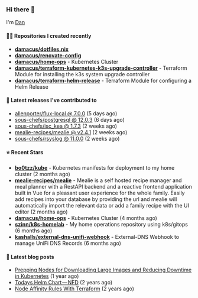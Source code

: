 

### Hi there 👋

I'm [Dan](https://medium.com/@dan.m.webb)

#### 👨‍💻 Repositories I created recently
- **[damacus/dotfiles.nix](https://github.com/damacus/dotfiles.nix)**
- **[damacus/renovate-config](https://github.com/damacus/renovate-config)**
- **[damacus/home-ops](https://github.com/damacus/home-ops)** - Kubernetes Cluster
- **[damacus/terraform-kubernetes-k3s-upgrade-controller](https://github.com/damacus/terraform-kubernetes-k3s-upgrade-controller)** - Terraform Module for installing the k3s system upgrade controller
- **[damacus/terraform-helm-release](https://github.com/damacus/terraform-helm-release)** - Terraform Module for configuring a Helm Release

#### 🚀 Latest releases I've contributed to


- [allenporter/flux-local @ 7.0.0](https://github.com/allenporter/flux-local/releases/tag/7.0.0) (5 days ago)
- [sous-chefs/postgresql @ 12.0.3](https://github.com/sous-chefs/postgresql/releases/tag/12.0.3) (6 days ago)
- [sous-chefs/isc_kea @ 1.7.3](https://github.com/sous-chefs/isc_kea/releases/tag/1.7.3) (2 weeks ago)
- [mealie-recipes/mealie @ v2.4.1](https://github.com/mealie-recipes/mealie/releases/tag/v2.4.1) (2 weeks ago)
- [sous-chefs/rsyslog @ 11.0.0](https://github.com/sous-chefs/rsyslog/releases/tag/11.0.0) (2 weeks ago)

#### ⭐ Recent Stars


- **[bo0tzz/kube](https://github.com/bo0tzz/kube)** - Kubernetes manifests for deployment to my home cluster (2 months ago)
- **[mealie-recipes/mealie](https://github.com/mealie-recipes/mealie)** - Mealie is a self hosted recipe manager and meal planner with a RestAPI backend and a reactive frontend application built in Vue for a pleasant user experience for the whole family. Easily add recipes into your database by providing the url and mealie will automatically import the relevant data or add a family recipe with the UI editor (2 months ago)
- **[damacus/home-ops](https://github.com/damacus/home-ops)** - Kubernetes Cluster (4 months ago)
- **[szinn/k8s-homelab](https://github.com/szinn/k8s-homelab)** - My home operations repository using k8s/gitops (6 months ago)
- **[kashalls/external-dns-unifi-webhook](https://github.com/kashalls/external-dns-unifi-webhook)** - External-DNS Webhook to manage UniFi DNS Records (6 months ago)

#### 📄 Latest blog posts
- [Prepping Nodes for Downloading Large Images and Reducing Downtime in Kubernetes](https://medium.com/@dan.m.webb/prepping-nodes-for-downloading-large-images-and-reducing-downtime-in-kubernetes-551ead53f0?source=rss-bbba9c670f6e------2) (1 year ago)
- [Todays Helm Chart — NFD](https://medium.com/@dan.m.webb/todays-helm-chart-nfd-efe64f156edd?source=rss-bbba9c670f6e------2) (2 years ago)
- [Node Affinity Rules With Terraform](https://awstip.com/node-affinity-rules-with-terraform-a0766e0bb1da?source=rss-bbba9c670f6e------2) (2 years ago)
